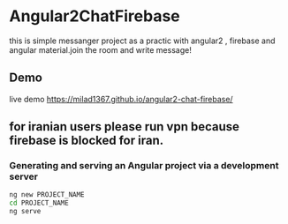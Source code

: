 # Angular2ChatFirebase
this is simple messanger project as a practic with angular2 , firebase and angular material.join the room and write message!   
## Demo
live demo https://milad1367.github.io/angular2-chat-firebase/
## for iranian users please run vpn because firebase is blocked for iran.

### Generating and serving an Angular project via a development server

```bash
ng new PROJECT_NAME
cd PROJECT_NAME
ng serve
